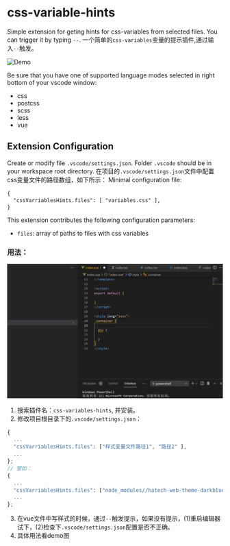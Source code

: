 <!--
 * @Author: wangyunbo
 * @Date: 2021-05-19 23:57:46
 * @LastEditors: wangyunbo
 * @LastEditTime: 2021-05-21 10:57:55
 * @Description: file content
 * @FilePath: \css-variables-hints\README.md
-->

# css-variable-hints

Simple extension for geting hints for css-variables from selected files. You can trigger it by typing `--`.
一个简单的`css-variables`变量的提示插件,通过输入`--`触发。

![Demo](https://github.com/airbender92/css-variables-hints/blob/master/img/demo.gif)

Be sure that you have one of supported language modes selected in right bottom of your vscode window:
* css
* postcss
* scss
* less
* vue


## Extension Configuration
Create or modify file `.vscode/settings.json`. Folder `.vscode` should be in your workspace root directory.
在项目的`.vscode/settings.json`文件中配置css变量文件的路径数组，如下所示：
Minimal configuration file:
```
{
  "cssVarriablesHints.files": [ "variables.css" ],
}
```

This extension contributes the following configuration parameters:

* `files`: array of paths to files with css variables

### 用法：   
![Demo](img/demo.gif) 
1. 搜索插件名：`css-variables-hints`, 并安装。
2. 修改项目根目录下的`.vscode/settings.json`：    
```javascript
{
  ...
  "cssVarriablesHints.files": ["样式变量文件路径1", "路径2" ],
  ...
};
// 譬如：
{
  ...
  "cssVarriablesHints.files": ["node_modules//hatech-web-theme-darkblue//lib//export.scss" ],
  ...
};
```
3. 在vue文件中写样式的时候，通过`--`触发提示，如果没有提示，(1)重启编辑器试下，(2)检查下`.vscode/settings.json`配置是否不正确。
4. 具体用法看demo图
